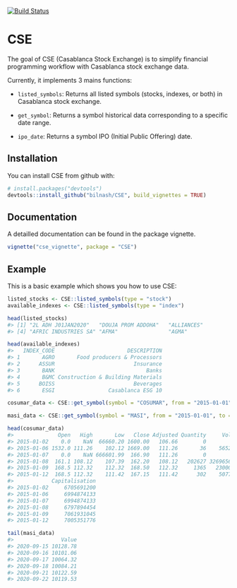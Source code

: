 
<!-- README.md is generated from README.Rmd. Please edit that file -->

[![Build
Status](https://travis-ci.com/bilnash/CSE.svg?branch=master)](https://travis-ci.com/bilnash/CSE)

# CSE

The goal of CSE (Casablanca Stock Exchange) is to simplify financial
programming workflow with Casablanca stock exchange data.

Currently, it implements 3 mains functions:

  - `listed_symbols`: Returns all listed symbols (stocks, indexes, or
    both) in Casablanca stock exchange.

  - `get_symbol`: Returns a symbol historical data corresponding to a
    specific date range.

  - `ipo_date`: Returns a symbol IPO (Initial Public Offering) date.

## Installation

You can install CSE from github with:

``` r
# install.packages("devtools")
devtools::install_github("bilnash/CSE", build_vignettes = TRUE)
```

## Documentation

A detailled documentation can be found in the package vignette.

``` r
vignette("cse_vignette", package = "CSE")
```

## Example

This is a basic example which shows you how to use CSE:

``` r
listed_stocks <- CSE::listed_symbols(type = "stock")
available_indexes <- CSE::listed_symbols(type = "index")

head(listed_stocks)
#> [1] "2L ADH J01JAN2020"   "DOUJA PROM ADDOHA"   "ALLIANCES"          
#> [4] "AFRIC INDUSTRIES SA" "AFMA"                "AGMA"

head(available_indexes)
#>   INDEX_CODE                       DESCRIPTION
#> 1       AGRO       Food producers & Processors
#> 2      ASSUR                         Insurance
#> 3       BANK                             Banks
#> 4       B&MC Construction & Building Materials
#> 5      BOISS                         Beverages
#> 6       ESGI                 Casablanca ESG 10
```

``` r
cosumar_data <- CSE::get_symbol(symbol = "COSUMAR", from = "2015-01-01", to = "2020-09-22", type = "stock")

masi_data <- CSE::get_symbol(symbol = "MASI", from = "2015-01-01", to = "2020-09-22", type = "index")

head(cosumar_data) 
#>              Open   High       Low   Close Adjusted Quantity     Volume
#> 2015-01-02    0.0    NaN  66660.20 1600.00   106.66        0        0.0
#> 2015-01-06 1532.0 111.26    102.12 1669.00   111.26       36    56522.0
#> 2015-01-07    0.0    NaN 666601.99  166.90   111.26        0        0.0
#> 2015-01-08  161.1 108.12    107.39  162.20   108.12   202627 32696568.7
#> 2015-01-09  168.5 112.32    112.32  168.50   112.32     1365   230002.5
#> 2015-01-12  168.5 112.32    111.42  167.15   111.42      302    50770.8
#>            Capitalisation
#> 2015-01-02     6705691200
#> 2015-01-06     6994874133
#> 2015-01-07     6994874133
#> 2015-01-08     6797894454
#> 2015-01-09     7061931045
#> 2015-01-12     7005351776

tail(masi_data)
#>               Value
#> 2020-09-15 10128.78
#> 2020-09-16 10101.06
#> 2020-09-17 10064.32
#> 2020-09-18 10084.21
#> 2020-09-21 10122.59
#> 2020-09-22 10119.53
```
